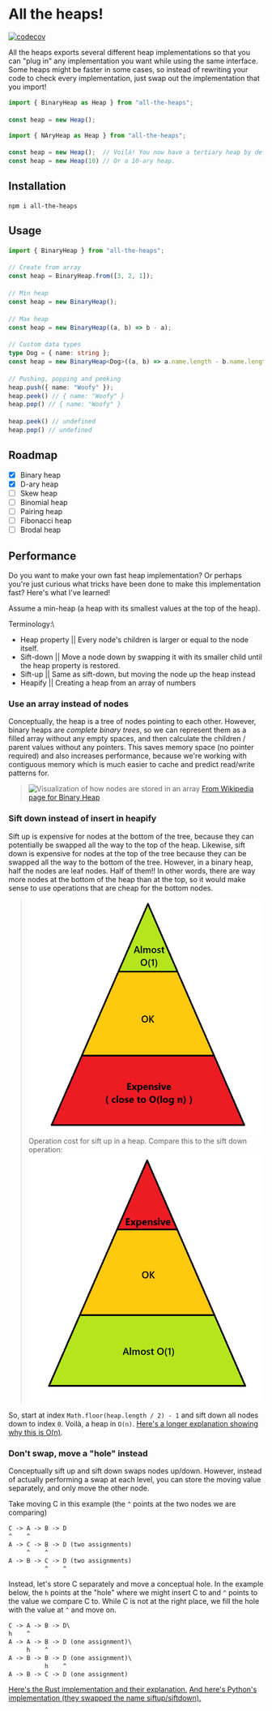 # All the heaps!

[![codecov](https://codecov.io/github/BeatsuDev/all-the-heaps/graph/badge.svg?token=V7GPRHZHVI)](https://codecov.io/github/BeatsuDev/all-the-heaps)

All the heaps exports several different heap implementations so that you can
"plug in" any implementation you want while using the same interface. Some heaps
might be faster in some cases, so instead of rewriting your code to check every
implementation, just swap out the implementation that you import!

```ts
import { BinaryHeap as Heap } from "all-the-heaps";

const heap = new Heap();
```

```ts
import { NAryHeap as Heap } from "all-the-heaps";

const heap = new Heap();  // Voilá! You now have a tertiary heap by default
const heap = new Heap(10) // Or a 10-ary heap.
```


## Installation
```
npm i all-the-heaps
```

## Usage
```ts
import { BinaryHeap } from "all-the-heaps";

// Create from array
const heap = BinaryHeap.from([3, 2, 1]);

// Min heap
const heap = new BinaryHeap();

// Max heap
const heap = new BinaryHeap((a, b) => b - a);

// Custom data types
type Dog = { name: string };
const heap = new BinaryHeap<Dog>((a, b) => a.name.length - b.name.length);

// Pushing, popping and peeking
heap.push({ name: "Woofy" });
heap.peek() // { name: "Woofy" }
heap.pop() // { name: "Woofy" }

heap.peek() // undefined
heap.pop() // undefined
```

## Roadmap
- [x] Binary heap
- [x] D-ary heap
- [ ] Skew heap
- [ ] Binomial heap
- [ ] Pairing heap
- [ ] Fibonacci heap
- [ ] Brodal heap

## Performance

Do you want to make your own fast heap implementation? Or perhaps you're just curious what tricks
have been done to make this implementation fast? Here's what I've learned!

Assume a min-heap (a heap with its smallest values at the top of the heap).

Terminology:\
- Heap property || Every node's children is larger or equal to the node itself.
- Sift-down || Move a node down by swapping it with its smaller child until the heap property is restored.
- Sift-up || Same as sift-down, but moving the node up the heap instead
- Heapify || Creating a heap from an array of numbers

### Use an array instead of nodes

Conceptually, the heap is a tree of nodes pointing to each other. However, binary heaps are *complete
binary trees*, so we can represent them as a filled array without any empty spaces, and then calculate
the children / parent values without any pointers. This saves memory space (no pointer required) and
also increases performance, because we're working with contiguous memory which is much easier to cache
and predict read/write patterns for.

> ![Visualization of how nodes are stored in an array](https://upload.wikimedia.org/wikipedia/commons/thumb/8/86/Binary_tree_in_array.svg/1920px-Binary_tree_in_array.svg.png)
> [From Wikipedia page for Binary Heap](https://en.wikipedia.org/wiki/Binary_heap)

### Sift down instead of insert in heapify

Sift up is expensive for nodes at the bottom of the tree, because they can potentially be swapped all
the way to the top of the heap. Likewise, sift down is expensive for nodes at the top of the tree because
they can be swapped all the way to the bottom of the tree. However, in a binary heap, half the nodes are
leaf nodes. Half of them!! In other words, there are way more nodes at the bottom of the heap than at
the top, so it would make sense to use operations that are cheap for the bottom nodes.

> ![Operation cost for sift up in a heap](./assets/sift-up-operations.png)
> Operation cost for sift up in a heap. Compare this to the sift down operation:
> ![Operation cost for sift down in a heap](./assets/sift-down-operations.png)

So, start at index `Math.floor(heap.length / 2) - 1` and sift down all nodes down to index `0`.
Voilà, a heap in `O(n)`. [Here's a longer explanation showing why this is O(n)](https://stackoverflow.com/a/18742428/8594404).

### Don't swap, move a "hole" instead

Conceptually sift up and sift down swaps nodes up/down. However, instead of actually performing a swap
at each level, you can store the moving value separately, and only move the other node.

Take moving C in this example (the `^` points at the two nodes we are comparing)
```
C -> A -> B -> D
^    ^
A -> C -> B -> D (two assignments)
     ^    ^
A -> B -> C -> D (two assignments)
          ^    ^
```
Instead, let's store C separately and move a conceptual hole. In the example below, the `h` points at
the "hole" where we might insert C to and `^` points to the value we compare C to. While C is not at
the right place, we fill the hole with the value at `^` and move on. 
```
C -> A -> B -> D\
h    ^
A -> A -> B -> D (one assignment)\
     h    ^
A -> B -> B -> D (one assignment)\
          h    ^
A -> B -> C -> D (one assignment)
```
[Here's the Rust implementation and their explanation.](https://doc.rust-lang.org/src/alloc/collections/binary_heap/mod.rs.html#661-668)
[And here's Python's implementation (they swapped the name siftup/siftdown).](https://github.com/python/cpython/blob/main/Lib/heapq.py#L207-L219)
